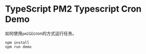 TypeScript PM2 Typescript Cron Demo
===========================

如何使用`pm2`以cron的方式运行任务。

```
npm install
npm run demo
```
